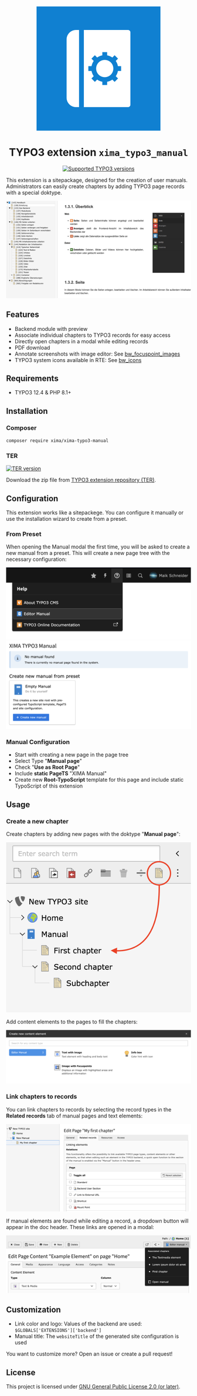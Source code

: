 <div align="center">

![Extension icon](Resources/Public/Icons/Extension.svg)

# TYPO3 extension `xima_typo3_manual`

[![Supported TYPO3 versions](https://typo3-badges.dev/badge/xima_typo3_manual/typo3/shields.svg)](https://extensions.typo3.org/extension/xima_typo3_manual)

</div>

This extension is a sitepackage, designed for the creation of user manuals.
Administrators can easily create chapters by adding TYPO3 page records with a
special doktype.

![Backend Preview](./Documentation/Images/backend_preview.png)

## Features

* Backend module with preview
* Associate individual chapters to TYPO3 records for easy access
* Directly open chapters in a modal while editing records
* PDF download
* Annotate screenshots with image editor:
  See [bw_focuspoint_images](https://extensions.typo3.org/extension/bw_focuspoint_images)
* TYPO3 system icons available in RTE:
  See [bw_icons](https://extensions.typo3.org/extension/bw_icons)

## Requirements

* TYPO3 12.4 & PHP 8.1+

## Installation

### Composer

```bash
composer require xima/xima-typo3-manual
```

### TER

[![TER version](https://typo3-badges.dev/badge/xima_typo3_manual/version/shields.svg)](https://extensions.typo3.org/extension/xima_typo3_manual)

Download the zip file from
[TYPO3 extension repository (TER)](https://extensions.typo3.org/extension/xima_typo3_manual).

## Configuration

This extension works like a sitepackege. You can configure it manually or use
the installation wizard to create from a preset.

### From Preset

When opening the Manual modal the first time, you will be asked to create a new
manual from a preset. This will create a new page tree with the necessary
configuration:

![Backend Topbar](./Documentation/Images/backend_topbar.png)
![Backend Installation](./Documentation/Images/backend_installation.png)

### Manual Configuration

* Start with creating a new page in the page tree
* Select Type "**Manual page**"
* Check "**Use as Root Page**"
* Include **static PageTS** "XIMA Manual"
* Create new **Root-TypoScript** template for this page and include static
  TypoScript of this extension

## Usage

### Create a new chapter

Create chapters by adding new pages with the doktype "**Manual page**":

![Create_new_chapter](./Documentation/Images/usage_pagetree.png)

Add content elements to the pages to fill the chapters:

![Add_content_elements](./Documentation/Images/usage_content_elements.png)

### Link chapters to records

You can link chapters to records by selecting the record types in the **Related
records**
tab of manual pages and text elements:

![Link_chapters_to_records](./Documentation/Images/backend_linking.png)

If manual elements are found while editing a record, a dropdown button will
appear in the doc header. These links are opened in a modal:

![Open_chapter_in_modal](./Documentation/Images/usage_dropdown.png)

## Customization

* Link color and logo: Values of the backend are
  used: ```$GLOBALS['EXTENSIONS']['backend']```
* Manual title: The `websiteTitle` of the generated site configuration is used

You want to customize more? Open an issue or create a pull request!

## License

This project is licensed
under [GNU General Public License 2.0 (or later)](LICENSE.md).
